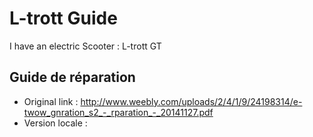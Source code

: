 # L-trott Guide

I have an electric Scooter : L-trott GT 



## Guide de réparation
* Original link : http://www.weebly.com/uploads/2/4/1/9/24198314/e-twow_gnration_s2_-_rparation_-_20141127.pdf
* Version locale : 
